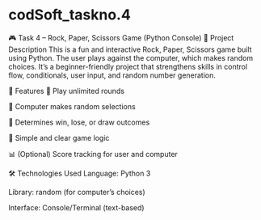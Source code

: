 # codSoft_taskno.4
🎮 Task 4 – Rock, Paper, Scissors Game (Python Console)
📝 Project Description
This is a fun and interactive Rock, Paper, Scissors game built using Python. The user plays against the computer, which makes random choices. It’s a beginner-friendly project that strengthens skills in control flow, conditionals, user input, and random number generation.

🎯 Features
🔁 Play unlimited rounds

🤖 Computer makes random selections

📣 Determines win, lose, or draw outcomes

🧠 Simple and clear game logic

📊 (Optional) Score tracking for user and computer

🛠️ Technologies Used
Language: Python 3

Library: random (for computer’s choices)

Interface: Console/Terminal (text-based)

